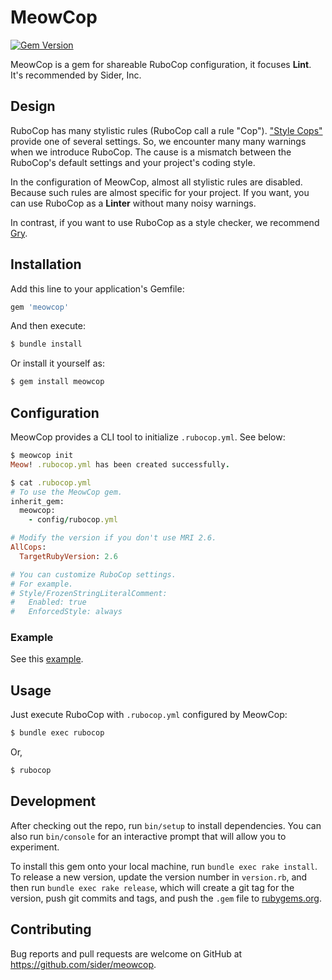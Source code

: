 # MeowCop

[![Gem Version](https://badge.fury.io/rb/meowcop.svg)](https://badge.fury.io/rb/meowcop)

MeowCop is a gem for shareable RuboCop configuration, it focuses **Lint**.
It's recommended by Sider, Inc.

## Design

RuboCop has many stylistic rules (RuboCop call a rule "Cop"). ["Style Cops"](https://www.rubocop.org/en/stable/cops_style/) provide one of several settings.
So, we encounter many many warnings when we introduce RuboCop. The cause is a mismatch between the RuboCop's default settings and your project's coding style.

In the configuration of MeowCop, almost all stylistic rules are disabled. Because such rules are almost specific for your project.
If you want, you can use RuboCop as a **Linter** without many noisy warnings.

In contrast, if you want to use RuboCop as a style checker, we recommend [Gry](https://github.com/pocke/gry).

## Installation

Add this line to your application's Gemfile:

```ruby
gem 'meowcop'
```

And then execute:

```sh
$ bundle install
```

Or install it yourself as:

```sh
$ gem install meowcop
```

## Configuration

MeowCop provides a CLI tool to initialize `.rubocop.yml`. See below:

```ruby
$ meowcop init
Meow! .rubocop.yml has been created successfully.

$ cat .rubocop.yml
# To use the MeowCop gem.
inherit_gem:
  meowcop:
    - config/rubocop.yml

# Modify the version if you don't use MRI 2.6.
AllCops:
  TargetRubyVersion: 2.6

# You can customize RuboCop settings.
# For example.
# Style/FrozenStringLiteralComment:
#   Enabled: true
#   EnforcedStyle: always
```

### Example

See this [example](examples/.rubocop.yml).

## Usage

Just execute RuboCop with `.rubocop.yml` configured by MeowCop:

```sh
$ bundle exec rubocop
```

Or,

```sh
$ rubocop
```

## Development

After checking out the repo, run `bin/setup` to install dependencies. You can also run `bin/console` for an interactive prompt that will allow you to experiment.

To install this gem onto your local machine, run `bundle exec rake install`. To release a new version, update the version number in `version.rb`, and then run `bundle exec rake release`, which will create a git tag for the version, push git commits and tags, and push the `.gem` file to [rubygems.org](https://rubygems.org).

## Contributing

Bug reports and pull requests are welcome on GitHub at <https://github.com/sider/meowcop>.

